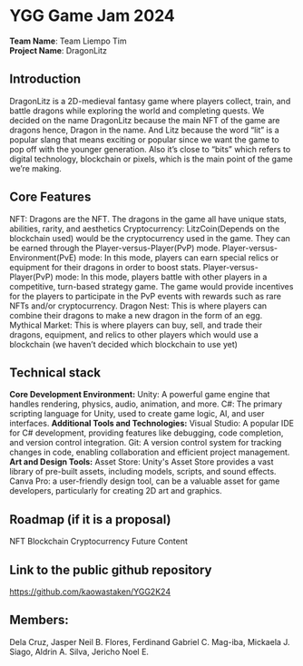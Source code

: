 # **YGG Game Jam 2024**
**Team Name**: Team Liempo Tim 	
**Project Name**: DragonLitz						

## **Introduction**
DragonLitz is a 2D-medieval fantasy game where players collect, train, and battle dragons while exploring the world and completing quests. We decided on the name DragonLitz because the main NFT of the game are dragons hence, Dragon in the name. And Litz because the word “lit” is a popular slang that means exciting or popular since we want the game to pop off with the younger generation. Also it’s close to “bits” which refers to digital technology, blockchain or pixels, which is the main point of the game we’re making. 

## **Core Features**
NFT: Dragons are the NFT. The dragons in the game all have unique stats, abilities, rarity, and aesthetics 
Cryptocurrency: LitzCoin(Depends on the blockchain used) would be the cryptocurrency used in the game. They can be earned through the Player-versus-Player(PvP) mode.
Player-versus-Environment(PvE) mode: In this mode, players can earn special relics or equipment for their dragons in order to boost stats.
Player-versus-Player(PvP) mode: In this mode, players battle with other players in a competitive, turn-based strategy game. The game would provide incentives for the players to participate in the PvP events with rewards such as rare NFTs and/or cryptocurrency.
Dragon Nest: This is where players can combine their dragons to make a new dragon in the form of an egg.
Mythical Market: This is where players can buy, sell, and trade their dragons, equipment, and relics to other players which would use a blockchain (we haven’t decided which blockchain to use yet)

## **Technical stack**
**Core Development Environment:**
Unity: A powerful game engine that handles rendering, physics, audio, animation, and more.
C#: The primary scripting language for Unity, used to create game logic, AI, and user interfaces.
**Additional Tools and Technologies:**
Visual Studio: A popular IDE for C# development, providing features like debugging, code completion, and version control integration.
Git: A version control system for tracking changes in code, enabling collaboration and efficient project management.
**Art and Design Tools:**
Asset Store: Unity's Asset Store provides a vast library of pre-built assets, including models, scripts, and sound effects.
Canva Pro: a user-friendly design tool, can be a valuable asset for game developers, particularly for creating 2D art and graphics.

## **Roadmap (if it is a proposal)**
NFT
Blockchain
Cryptocurrency
Future Content

## **Link to the public github repository**
https://github.com/kaowastaken/YGG2K24

## **Members:**
Dela Cruz, Jasper Neil B.
Flores, Ferdinand Gabriel C.
Mag-iba, Mickaela J.
Siago, Aldrin A.
Silva, Jericho Noel E.

